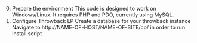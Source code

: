 0.	Prepare the environment
	This code is designed to work on Windows/Linux. It requires PHP and PDO, currently using MySQL.
1.	Configure Throwback LP
	Create a database for your throwback instance
	Navigate to http://NAME-OF-HOST/NAME-OF-SITE/cp/ in order to run install script
